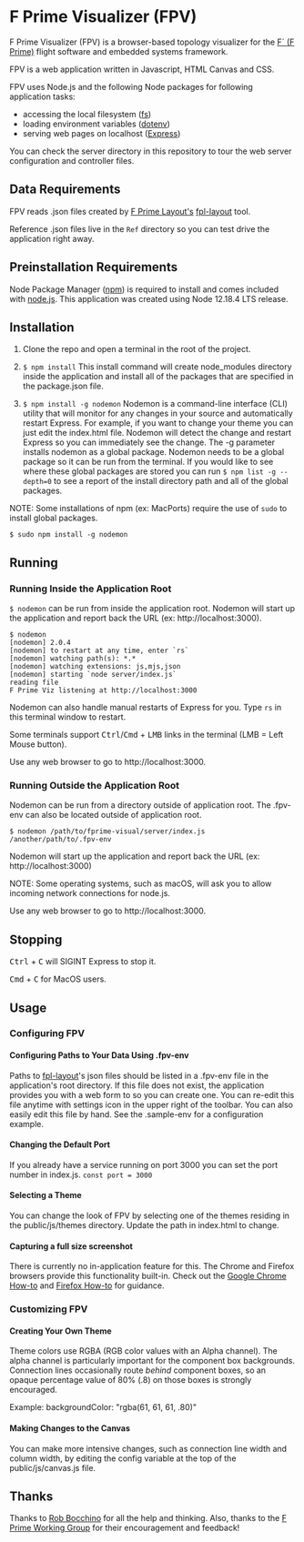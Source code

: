 # F Prime Visualizer (FPV)
F Prime Visualizer (FPV) is a browser-based topology visualizer for the [F´ (F Prime)](https://github.com/nasa/fpr) flight software and embedded systems framework.

FPV is a web application written in Javascript, HTML Canvas and CSS. 

FPV uses Node.js and the following Node packages for following application tasks: 
- accessing the local filesystem ([fs](https://nodejs.org/api/fs.html))
- loading environment variables ([dotenv](https://www.npmjs.com/package/dotenv))
- serving web pages on localhost ([Express](https://expressjs.com/))

You can check the server directory in this repository to tour the web server configuration and controller files.

## Data Requirements
FPV reads .json files created by [F Prime Layout's](https://github.jpl.nasa.gov/bocchino/fprime-layout#fpl-convert-xml) [fpl-layout](https://github.jpl.nasa.gov/bocchino/fprime-layout#fpl-layout) tool.

Reference .json files live in the ```Ref``` directory so you can test drive the application right away.

## Preinstallation Requirements
Node Package Manager ([npm](https://www.npmjs.com/get-npm)) is required to install and comes included with [node.js](https://nodejs.org/). This application was created using Node 12.18.4 LTS release.

## Installation
1. Clone the repo and open a terminal in the root of the project.

2. ```$ npm install```
This install command will create node_modules directory inside the application and install all of the packages that are specified in the package.json file. 

3. ```$ npm install -g nodemon```
Nodemon is a command-line interface (CLI) utility that will monitor for any changes in your source and automatically restart Express. For example, if you want to change your theme you can just edit the index.html file. Nodemon will detect the change and restart Express so you can immediately see the change. The -g parameter installs nodemon as a global package. Nodemon needs to be a global package so it can be run from the terminal. If you would like to see where these global packages are stored you can run ```$ npm list -g --depth=0``` to see a report of the install directory path and all of the global packages.

NOTE: Some installations of npm (ex: MacPorts) require the use of `sudo` to install global packages.

```$ sudo npm install -g nodemon```


## Running
### Running Inside the Application Root
```$ nodemon``` can be run from inside the application root. Nodemon will start up the application and report back the URL (ex: http://localhost:3000).

```
$ nodemon
[nodemon] 2.0.4
[nodemon] to restart at any time, enter `rs`
[nodemon] watching path(s): *.*
[nodemon] watching extensions: js,mjs,json
[nodemon] starting `node server/index.js`
reading file
F Prime Viz listening at http://localhost:3000
```
Nodemon can also handle manual restarts of Express for you. Type ```rs``` in this terminal window to restart.

Some terminals support <kbd>Ctrl</kbd>/<kbd>Cmd</kbd> + <kbd>LMB</kbd> links in the terminal
(LMB = Left Mouse button).

Use any web browser to go to http://localhost:3000. 

### Running Outside the Application Root
Nodemon can be run from a directory outside of application root.
The .fpv-env can also be located outside of application root.

```$ nodemon /path/to/fprime-visual/server/index.js /another/path/to/.fpv-env```

Nodemon will start up the application and report back the URL (ex: http://localhost:3000) 

NOTE: Some operating systems, such as macOS, will ask you to allow incoming network connections for node.js.

Use any web browser to go to http://localhost:3000. 

## Stopping
<kbd>Ctrl</kbd> + <kbd>C</kbd> will SIGINT Express to stop it.

<kbd>Cmd</kbd> + <kbd>C</kbd> for MacOS users.


## Usage 
### Configuring FPV

#### Configuring Paths to Your Data Using .fpv-env
Paths to [fpl-layout](https://github.jpl.nasa.gov/bocchino/fprime-layout#fpl-layout)'s json files should be listed in a .fpv-env file in the application's root directory. If this file does not exist, the application provides you with a web form to so you can create one. You can re-edit this file anytime with settings icon in the upper right of the toolbar. You can also easily edit this file by hand. See the .sample-env for a configuration example.

#### Changing the Default Port
If you already have a service running on port 3000 you can set the port number in index.js.
```const port = 3000```

#### Selecting a Theme
You can change the look of FPV by selecting one of the themes residing in the public/js/themes directory. Update the path in index.html to change. 

#### Capturing a full size screenshot ####
There is currently no in-application feature for this. The Chrome and Firefox browsers provide this functionality built-in. Check out the 
[Google Chrome How-to](https://developers.google.com/web/updates/2017/04/devtools-release-notes#screenshots) and
 [Firefox How-to](https://support.mozilla.org/en-US/kb/firefox-screenshots) for guidance.

### Customizing FPV

#### Creating Your Own Theme
Theme colors use RGBA (RGB color values with an Alpha channel). The alpha channel is particularly important for the component box backgrounds. Connection lines occasionally route _behind_ component boxes, so an opaque percentage value of 80% (.8) on those boxes is strongly encouraged.

Example: backgroundColor: "rgba(61, 61, 61, .80)"

#### Making Changes to the Canvas
You can make more intensive changes, such as connection line width and column width, by editing the config variable at the top of the public/js/canvas.js file.

## Thanks
Thanks to [Rob Bocchino](https://github.jpl.nasa.gov/bocchino/) for all the help and thinking. Also, thanks to the [F Prime Working Group](https://github.com/fprime-community) for their encouragement and feedback!


